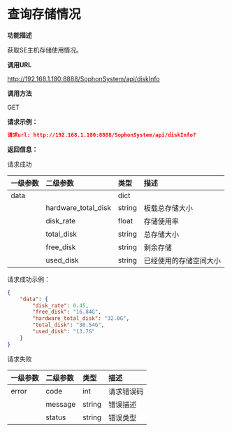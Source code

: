 # 查询存储情况 #

**功能描述**

获取SE主机存储使用情况。

**调用URL**

http://192.168.1.180:8888/SophonSystem/api/diskInfo

**调用方法**

GET

**请求示例：**

```json
请求url: http://192.168.1.180:8888/SophonSystem/api/diskInfo?
```

**返回信息：**

请求成功

| 一级参数 | 二级参数            | 类型   | 描述                   |
| :------- | :------------------ | :----- | :--------------------- |
| data     |                     | dict   |                        |
|          | hardware_total_disk | string | 板载总存储大小         |
|          | disk_rate           | float  | 存储使用率             |
|          | total_disk          | string | 总存储大小             |
|          | free_disk           | string | 剩余存储               |
|          | used_disk           | string | 已经使用的存储空间大小 |

请求成功示例：

```json
{
    "data": {
        "disk_rate": 0.45,
        "free_disk": "16.84G",
        "hardware_total_disk": "32.0G",
        "total_disk": "30.54G",
        "used_disk": "13.7G"
    }
}
```

请求失败

| 一级参数 | 二级参数 | 类型   | 描述       |
| :------- | :------- | :----- | :--------- |
| error    | code     | int    | 请求错误码 |
|          | message  | string | 错误描述   |
|          | status   | string | 错误类型   |

​    

